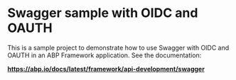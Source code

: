 # Swagger sample with OIDC and OAUTH 

This is a sample project to demonstrate how to use Swagger with OIDC and OAUTH in an ABP Framework application. See the documentation:

**https://abp.io/docs/latest/framework/api-development/swagger**